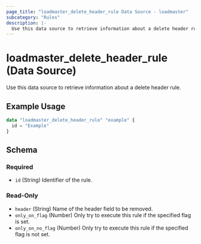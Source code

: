 ```yaml
---
page_title: "loadmaster_delete_header_rule Data Source - loadmaster"
subcategory: "Rules"
description: |-
  Use this data source to retrieve information about a delete header rule.
---
```


# loadmaster_delete_header_rule (Data Source)

Use this data source to retrieve information about a delete header rule.

## Example Usage

```terraform
data "loadmaster_delete_header_rule" "example" {
  id = "Example"
}
```

<!-- schema generated by tfplugindocs -->
## Schema

### Required

- `id` (String) Identifier of the rule.

### Read-Only

- `header` (String) Name of the header field to be removed.
- `only_on_flag` (Number) Only try to execute this rule if the specified flag is set.
- `only_on_no_flag` (Number) Only try to execute this rule if the specified flag is not set.